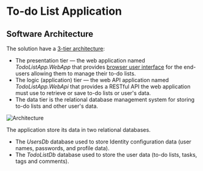# To-do List Application

## Software Architecture

The solution have a [3-tier architecture](https://en.wikipedia.org/wiki/Multitier_architecture):
  * The presentation tier — the web application named *TodoListApp.WebApp* that provides [browser user interface](https://en.wikipedia.org/wiki/Browser_user_interface) for the end-users allowing them to manage their to-do lists.
  * The logic (application) tier — the web API application named *TodoListApp.WebApi* that provides a RESTful API the web application must use to retrieve or save to-do lists or user's data.
  * The data tier is the relational database management system for storing to-do lists and other user's data.

![Architecture](images/architecture.png)

The application store its data in two relational databases.
  * The *UsersDb* database used to store Identity configuration data (user names, passwords, and profile data).
  * The *TodoListDb* database used to store the user data (to-do lists, tasks, tags and comments).
